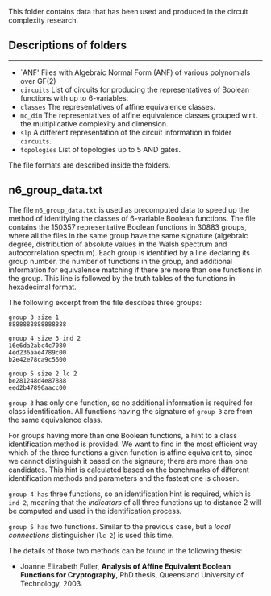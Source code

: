 This folder contains data that has been used and produced in the circuit complexity research.


## Descriptions of folders

---
- `ANF' Files with Algebraic Normal Form (ANF) of various polynomials over GF(2)
- `circuits` List of circuits for producing the representatives of Boolean functions with up to 6-variables.
- `classes` The representatives of affine equivalence classes.
- `mc_dim` The representatives of affine equivalence classes grouped w.r.t. the multiplicative complexity and dimension.
- `slp` A different representation of the circuit information in folder `circuits`.
- `topologies` List of topologies up to 5 AND gates.

The file formats are described inside the folders. 


## n6_group_data.txt

The file `n6_group_data.txt` is used as precomputed data to speed up the method of identifying the classes of 6-variable Boolean functions. The file contains the 150357 representative Boolean functions in 30883 groups, where all the files in the same group have the same signature (algebraic degree, distribution of absolute values in the Walsh spectrum and autocorrelation spectrum). Each group is identified by a line declaring its group number, the number of functions in the group, and additional information for equivalence matching if there are more than one functions in the group. This line is followed by the truth tables of the functions in hexadecimal format.

The following excerpt from the file descibes three groups:

```
group 3 size 1
8888888888888888

group 4 size 3 ind 2 
16e6da2abc4c7080
4ed236aae4789c00
b2e42e78ca9c5600

group 5 size 2 lc 2 
be281248d4e87888
eed2b47896aacc00
```

`group 3` has only one function, so no additional information is required for class identification. All functions having the signature of `group 3` are from the same equivalence class.

For groups having more than one Boolean functions, a hint to a class identification method is provided. We want to find in the most efficient way which of the three functions a given function is affine equivalent to, since we cannot distinguish it based on the signaure; there are more than one candidates. This hint is calculated based on the benchmarks of different identification methods and parameters and the fastest one is chosen.

`group 4 has` three functions, so  an identification hint is required, which is `ind 2`, meaning that the *indicators* of all three functions up to distance 2 will be computed and used in the identification process.

`group 5 has` two functions. Similar to the previous case, but a *local connections* distinguisher (`lc 2`) is used this time.

The details of those two methods can be found in the following thesis:

- Joanne Elizabeth Fuller, **Analysis of Affine Equivalent Boolean Functions for Cryptography**,  PhD thesis, Queensland University of Technology, 2003.

